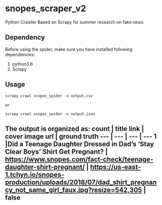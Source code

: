 # snopes_scraper_v2
Python Crawler Based on Scrapy for summer research on fake news

## Dependency
Before using the spider, make sure you have installed following dependencies:
1. python3.6
2. Scrapy

## Usage

```
scrapy crawl snopes_spider -o output.csv 
```
or 
```
scrapy crawl snopes_spider -o output.json
```
The output is organized as:
 count |	title	link	| cover image url	| ground truth 
--- | --- | --- | ---
 1	     |Did a Teenage Daughter Dressed in Dad’s ‘Stay Clear Boys’ Shirt Get Pregnant?	| https://www.snopes.com/fact-check/teenage-daughter-shirt-pregnant/ |	https://us-east-1.tchyn.io/snopes-production/uploads/2018/07/dad_shirt_pregnancy_not_same_girl_faux.jpg?resize=542,305 | false 
---
